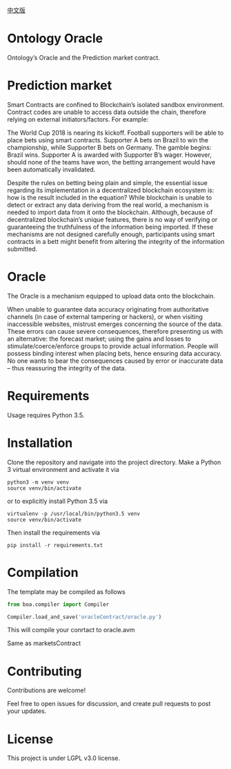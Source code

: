 [中文版](./README_cn.md)

# Ontology Oracle
Ontology’s Oracle and the Prediction market contract.

# Prediction market
Smart Contracts are confined to Blockchain’s isolated sandbox environment. Contract codes are unable to access data outside the chain, therefore relying on external initiators/factors. For example:  

The World Cup 2018 is nearing its kickoff. Football supporters will be able to place bets using smart contracts. Supporter A bets on Brazil to win the championship, while Supporter B bets on Germany. The gamble begins: Brazil wins. Supporter A is awarded with Supporter B’s wager. However, should none of the teams have won, the betting arrangement would have been automatically invalidated. 

Despite the rules on betting being plain and simple, the essential issue regarding its implementation in a decentralized blockchain ecosystem is: how is the result included in the equation? While blockchain is unable to detect or extract any data deriving from the real world, a mechanism is needed to import data from it onto the blockchain. Although, because of decentralized blockchain’s unique features, there is no way of verifying or guaranteeing the truthfulness of the information being imported. If these mechanisms are not designed carefully enough, participants using smart contracts in a bett might benefit from altering the integrity of the information submitted.

# Oracle
The Oracle is a mechanism equipped to upload data onto the blockchain. 

When unable to guarantee data accuracy originating from authoritative channels (in case of external tampering or hackers), or when visiting inaccessible websites, mistrust emerges concerning the source of the data. These errors can cause severe consequences, therefore presenting us with an alternative: the forecast market; using the gains and losses to stimulate/coerce/enforce groups to provide actual information. People will possess binding interest when placing bets, hence ensuring data accuracy. No one wants to bear the consequences caused by error or inaccurate data – thus reassuring the integrity of the data. 

# Requirements
Usage requires Python 3.5.

# Installation
Clone the repository and navigate into the project directory. Make a Python 3 virtual environment and activate it via

```
python3 -m venv venv
source venv/bin/activate
```

or to explicitly install Python 3.5 via

```
virtualenv -p /usr/local/bin/python3.5 venv
source venv/bin/activate
```
Then install the requirements via

```
pip install -r requirements.txt
```

# Compilation
The template may be compiled as follows

```python
from boa.compiler import Compiler

Compiler.load_and_save('oracleContract/oracle.py')
```
This will compile your conrtact to oracle.avm

Same as marketsContract


# Contributing

Contributions are welcome!

Feel free to open issues for discussion, and create pull requests to post your updates.


# License

This project is under LGPL v3.0 license.
